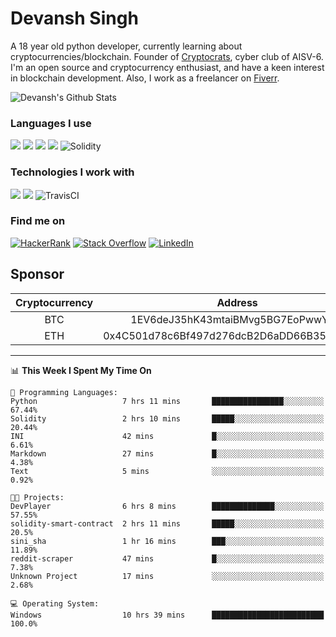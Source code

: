 # Devansh Singh

A 18 year old python developer, currently learning about cryptocurrencies/blockchain. Founder of [Cryptocrats](https://github.com/crypto-crats), cyber club of AISV-6. I'm an open source and cryptocurrency enthusiast, and have a keen interest in blockchain development. Also, I work as a freelancer on [Fiverr](https://www.fiverr.com/devansh3712).


![Devansh's Github Stats](https://github-readme-stats.vercel.app/api?username=Devansh3712&show_icons=true&theme=dracula)


### Languages I use

<img src="https://img.shields.io/badge/python%20-%2314354C.svg?&style=for-the-badge&logo=python&logoColor=white"/> <img src="https://img.shields.io/badge/c++%20-%2300599C.svg?&style=for-the-badge&logo=c%2B%2B&ogoColor=white"/> <img src="https://img.shields.io/badge/markdown-%23000000.svg?&style=for-the-badge&logo=markdown&logoColor=white"/> <img src="https://camo.githubusercontent.com/4524c09f8c821218b3c602e3e5a222ce00c290c2f87e264b40f398a6b486bd91/68747470733a2f2f696d672e736869656c64732e696f2f62616467652f6d7973716c2d2532333030303030662e7376673f267374796c653d666f722d7468652d6261646765266c6f676f3d6d7973716c266c6f676f436f6c6f723d7768697465"/> <img alt="Solidity" src="https://img.shields.io/badge/-solidity-363636?logo=solidity&logoColor=white&style=for-the-badge"/>


### Technologies I work with

<img src="https://img.shields.io/badge/git%20-%23F05033.svg?&style=for-the-badge&logo=git&logoColor=white"/> <img src="https://img.shields.io/badge/github%20-%23121011.svg?&style=for-the-badge&logo=github&logoColor=white"/> <img alt="TravisCI" src="https://img.shields.io/badge/travisci%20-%232B2F33.svg?&style=for-the-badge&logo=travis&logoColor=white"/>


### Find me on

<a href="https://www.hackerrank.com/devanshamity"><img alt="HackerRank" src="https://img.shields.io/badge/-Hackerrank-2EC866?style=for-the-badge&logo=HackerRank&logoColor=white"/></a> <a href="https://stackoverflow.com/users/13722027/devansh-singh"><img alt="Stack Overflow" src="https://img.shields.io/badge/-Stack%20overflow-FE7A16?style=for-the-badge&logo=stack-overflow&logoColor=white"/></a> 	<a href = "https://www.linkedin.com/in/devanshsingh3/"><img alt="LinkedIn" src="https://img.shields.io/badge/linkedin%20-%230077B5.svg?&style=for-the-badge&logo=linkedin&logoColor=white"/></a>


## Sponsor

|Cryptocurrency|Address|
|:------------:|:-----:|
|BTC|1EV6deJ35hK43mtaiBMvg5BG7EoPwwYtZq|
|ETH|0x4C501d78c6Bf497d276dcB2D6aDD66B351CcDb85|

---

<!--START_SECTION:waka-->
📊 **This Week I Spent My Time On** 

```text
💬 Programming Languages: 
Python                   7 hrs 11 mins       ████████████████░░░░░░░░░   67.44% 
Solidity                 2 hrs 10 mins       █████░░░░░░░░░░░░░░░░░░░░   20.44% 
INI                      42 mins             █░░░░░░░░░░░░░░░░░░░░░░░░   6.61% 
Markdown                 27 mins             █░░░░░░░░░░░░░░░░░░░░░░░░   4.38% 
Text                     5 mins              ░░░░░░░░░░░░░░░░░░░░░░░░░   0.92%

🐱‍💻 Projects: 
DevPlayer                6 hrs 8 mins        ██████████████░░░░░░░░░░░   57.55% 
solidity-smart-contract  2 hrs 11 mins       █████░░░░░░░░░░░░░░░░░░░░   20.5% 
sini_sha                 1 hr 16 mins        ███░░░░░░░░░░░░░░░░░░░░░░   11.89% 
reddit-scraper           47 mins             █░░░░░░░░░░░░░░░░░░░░░░░░   7.38% 
Unknown Project          17 mins             ░░░░░░░░░░░░░░░░░░░░░░░░░   2.68%

💻 Operating System: 
Windows                  10 hrs 39 mins      █████████████████████████   100.0%

```


<!--END_SECTION:waka-->
